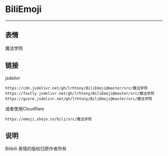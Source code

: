 # BiliEmoji
---
## 表情
魔法学院
## 链接
jsdelivr
```
https://cdn.jsdelivr.net/gh/lrhtony/BiliEmoji@master/src/魔法学院
https://fastly.jsdelivr.net/gh/lrhtony/BiliEmoji@master/src/魔法学院
https://gcore.jsdelivr.net/gh/lrhtony/BiliEmoji@master/src/魔法学院
```
或者使用Cloudflare
```
https://emoji.shojo.cn/bili/src/魔法学院
```
## 说明
Bilibili 表情的版权归原作者所有
